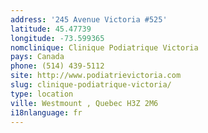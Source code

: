 ```yaml
---
address: '245 Avenue Victoria #525'
latitude: 45.47739
longitude: -73.599365
nomclinique: Clinique Podiatrique Victoria
pays: Canada
phone: (514) 439-5112
site: http://www.podiatrievictoria.com
slug: clinique-podiatrique-victoria/
type: location
ville: Westmount , Quebec H3Z 2M6
i18nlanguage: fr
---
```


